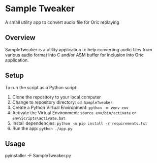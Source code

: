 # Sample Tweaker 
A small utility app to convert audio file for Oric replaying

## Overview
SampleTweaker is a utility application to help converting audio files from various audio format into C and/or ASM buffer for inclusion into Oric application.

## Setup
To run the script as a Python script:
1. Clone the repository to your local computer
2. Change to repository directory: `cd SampleTweaker`
3. Create a Python Virtual Environment: `python -m venv env`
4. Activate the Virtual Environment: `source env/bin/activate` or
   `env\Scripts\activate.bat`
5. Install dependencies: `python -m pip install -r requirements.txt`
6. Run the app: `python ./app.py`

## Usage

pyinstaller -F SampleTweaker.py

